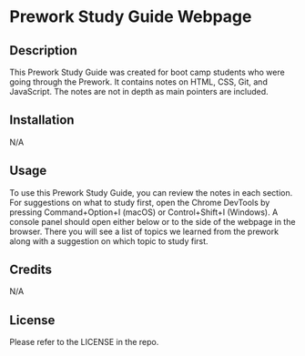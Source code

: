 # Prework Study Guide Webpage

## Description

This Prework Study Guide was created for boot camp students who were going through the Prework. It contains notes on HTML, CSS, Git, and JavaScript. The notes are not in depth as main pointers are included.

## Installation

N/A

## Usage

To use this Prework Study Guide, you can review the notes in each section. For suggestions on what to study first, open the Chrome DevTools by pressing Command+Option+I (macOS) or Control+Shift+I (Windows). A console panel should open either below or to the side of the webpage in the browser. There you will see a list of topics we learned from the prework along with a suggestion on which topic to study first.

## Credits

N/A

## License

Please refer to the LICENSE in the repo.